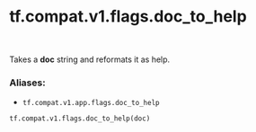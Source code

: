 <div itemscope itemtype="http://developers.google.com/ReferenceObject">
<meta itemprop="name" content="tf.compat.v1.flags.doc_to_help" />
<meta itemprop="path" content="Stable" />
</div>

# tf.compat.v1.flags.doc_to_help

<!-- Insert buttons -->

<table class="tfo-notebook-buttons tfo-api" align="left">
</table>



<!-- Start diff -->
Takes a __doc__ string and reformats it as help.

### Aliases:

* `tf.compat.v1.app.flags.doc_to_help`


``` python
tf.compat.v1.flags.doc_to_help(doc)
```



<!-- Placeholder for "Used in" -->
